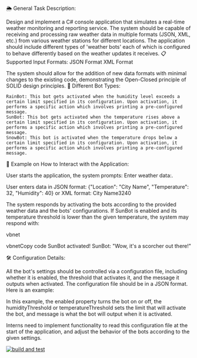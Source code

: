 🌦️ General Task Description:

Design and implement a C# console application that simulates a real-time weather monitoring and reporting service. The system should be capable of receiving and processing raw weather data in multiple formats (JSON, XML, etc.) from various weather stations for different locations. The application should include different types of 'weather bots' each of which is configured to behave differently based on the weather updates it receives.
📋 Supported Input Formats:
JSON Format
XML Format

The system should allow for the addition of new data formats with minimal changes to the existing code, demonstrating the Open-Closed principle of SOLID design principles.
🤖 Different Bot Types:

    RainBot: This bot gets activated when the humidity level exceeds a certain limit specified in its configuration. Upon activation, it performs a specific action which involves printing a pre-configured message.
    SunBot: This bot gets activated when the temperature rises above a certain limit specified in its configuration. Upon activation, it performs a specific action which involves printing a pre-configured message.
    SnowBot: This bot is activated when the temperature drops below a certain limit specified in its configuration. Upon activation, it performs a specific action which involves printing a pre-configured message.

🔄 Example on How to Interact with the Application:

User starts the application, the system prompts: Enter weather data:.

User enters data in JSON format: {"Location": "City Name", "Temperature": 32, "Humidity": 40} or XML format: <WeatherData><Location>City Name</Location><Temperature>32</Temperature><Humidity>40</Humidity></WeatherData>

The system responds by activating the bots according to the provided weather data and the bots' configurations. If SunBot is enabled and its temperature threshold is lower than the given temperature, the system may respond with:

vbnet

vbnetCopy code
SunBot activated!
SunBot: "Wow, it's a scorcher out there!"

🛠️ Configuration Details:

All the bot's settings should be controlled via a configuration file, including whether it is enabled, the threshold that activates it, and the message it outputs when activated. The configuration file should be in a JSON format. Here is an example:


In this example, the enabled property turns the bot on or off, the humidityThreshold or temperatureThreshold sets the limit that will activate the bot, and message is what the bot will output when it is activated.

Interns need to implement functionality to read this configuration file at the start of the application, and adjust the behavior of the bots according to the given settings.

[![build and test](https://github.com/RaghadAbusamor/Real-time-weather-monitoring-and-reporting-service/actions/workflows/build-and-test.yml/badge.svg?branch=main)](https://github.com/RaghadAbusamor/Real-time-weather-monitoring-and-reporting-service/actions/workflows/build-and-test.yml)
